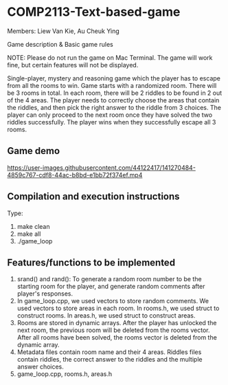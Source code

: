 # COMP2113-Text-based-game

Members: Liew Van Kie, Au Cheuk Ying 

Game description & Basic game rules

NOTE: Please do not run the game on Mac Terminal. The game will work fine, but certain features will not be displayed.

Single-player, mystery and reasoning game which the player has to escape from all the rooms to win. 
Game starts with a randomized room. There will be 3 rooms in total. In each room, there will be 2 riddles to be found in 2 out of the 4 areas. The player needs to correctly choose the areas that contain the riddles, and then pick the right answer to the riddle from 3 choices. The player can only proceed to the next room once they have solved the two riddles successfully.
The player wins when they successfully escape all 3 rooms.

## Game demo

https://user-images.githubusercontent.com/44122417/141270484-4859c767-cdf8-44ac-b8bd-e1bb72f374ef.mp4

## Compilation and execution instructions

Type:
1. make clean
2. make all
3. ./game_loop

## Features/functions to be implemented

1. srand() and rand(): To generate a random room number to be the starting room for the player, and generate random comments after player's responses.
2. In game_loop.cpp, we used vectors to store random comments. We used vectors to store areas in each room. In rooms.h, we used struct to construct rooms. In areas.h, we used struct to construct areas.
3. Rooms are stored in dynamic arrays. After the player has unlocked the next room, the previous room will be deleted from the rooms vector. After all rooms have been solved, the rooms vector is deleted from the dynamic array.
4. Metadata files contain room name and their 4 areas. Riddles files contain riddles, the correct answer to the riddles and the multiple answer choices. 
5. game_loop.cpp, rooms.h, areas.h



